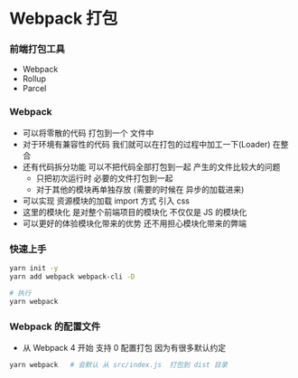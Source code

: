 # Webpack 打包
### 前端打包工具
- Webpack
- Rollup
- Parcel

### Webpack
- 可以将零散的代码  打包到一个 文件中
- 对于环境有兼容性的代码  我们就可以在打包的过程中加工一下(Loader) 在整合
- 还有代码拆分功能  可以不把代码全部打包到一起 产生的文件比较大的问题
    - 只把初次运行时 必要的文件打包到一起
    - 对于其他的模块再单独存放 (需要的时候在 异步的加载进来)
- 可以实现 资源模块的加载  import 方式 引入 css
- 这里的模块化 是对整个前端项目的模块化  不仅仅是 JS 的模块化  
- 可以更好的体验模块化带来的优势  还不用担心模块化带来的弊端

### 快速上手
```sh
yarn init -y
yarn add webpack webpack-cli -D

# 执行 
yarn webpack 
```

### Webpack 的配置文件
- 从 Webpack 4 开始 支持 0 配置打包  因为有很多默认约定
```sh
yarn webpack   # 会默认 从 src/index.js  打包到 dist 目录
```






